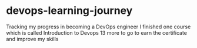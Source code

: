 # devops-learning-journey
Tracking my progress in becoming a DevOps engineer 
I finished one course which is called Introduction to Devops 
13 more to go to earn the certificate and improve my skills 
